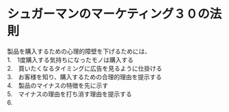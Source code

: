 # シュガーマンのマーケティング３０の法則
製品を購入するための心理的障壁を下げるためには、  
1.　1度購入する気持ちになったモノは購入する  
2.　買いたくなるタイミングに広告を見るように仕掛ける  
3.　お客様を知り、購入するための合理的理由を提示する  
4.　製品のマイナスの特徴を先に示す  
5.　マイナスの理由を打ち消す理由を提示する  
6.　
